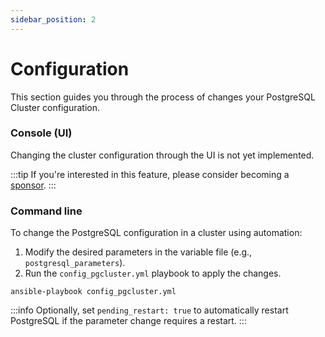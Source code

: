```yaml
---
sidebar_position: 2
---
```


# Configuration

This section guides you through the process of changes your PostgreSQL Cluster configuration.

### Console (UI)

Changing the cluster configuration through the UI is not yet implemented.

:::tip
If you're interested in this feature, please consider becoming a [sponsor](/docs/sponsor).
:::

### Command line

To change the PostgreSQL configuration in a cluster using automation:

1. Modify the desired parameters in the variable file (e.g., `postgresql_parameters`).
2. Run the `config_pgcluster.yml` playbook to apply the changes.

```
ansible-playbook config_pgcluster.yml
```

:::info
Optionally, set `pending_restart: true` to automatically restart PostgreSQL if the parameter change requires a restart.
:::
